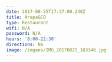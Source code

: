 ```yaml
---
date: 2017-08-25T17:37:00.248Z
title: Arepa&CO
type: Restaurant
wifi: N/A
password: N/A
hours: '8:00-22:30'
directions: Na
image: /imgaes/IMG_20170825_183346.jpg
---
```


